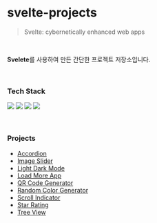 # svelte-projects

> Svelte: cybernetically enhanced web apps

<br>

**Svelete**를 사용하여 만든 간단한 프로젝트 저장소입니다.

&nbsp;

### Tech Stack

<img src="https://img.shields.io/badge/javascript-F7DF1E?style=for-the-badge&logo=javascript&logoColor=white"> <img src="https://img.shields.io/badge/svelte-FF3E00?style=for-the-badge&logo=svelte&logoColor=white"> <img src="https://img.shields.io/badge/tailwindcss-06B6D4?style=for-the-badge&logo=tailwindcss&logoColor=white"> <img src="https://img.shields.io/badge/typescript-3178C6?style=for-the-badge&logo=typescript&logoColor=white">

&nbsp;

### Projects

- [Accordion](https://github.com/kmseunh/svelte-projects/tree/main/accordion)
- [Image Slider](https://github.com/kmseunh/svelte-projects/tree/main/svelte-image-slider)
- [Light Dark Mode](https://github.com/kmseunh/svelte-projects/tree/main/svelte-light-dark-mode)
- [Load More App](https://github.com/kmseunh/svelte-projects/tree/main/svelte-load-more-app)
- [QR Code Generator](https://github.com/kmseunh/svelte-projects/tree/main/svelte-qr-code-generator)
- [Random Color Generator](https://github.com/kmseunh/svelte-projects/tree/main/random-color-generator)
- [Scroll Indicator](https://github.com/kmseunh/svelte-projects/tree/main/svelte-scroll-indicator)
- [Star Rating](https://github.com/kmseunh/svelte-projects/tree/main/svelte-star-rating)
- [Tree View](https://github.com/kmseunh/svelte-projects/tree/main/svelte-tree-view)
